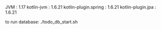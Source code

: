 JVM : 1.17
kotlin-jvm : 1.6.21
kotlin-plugin.spring : 1.6.21
kotlin-plugin.jpa : 1.6.21

to run database:
./todo_db_start.sh